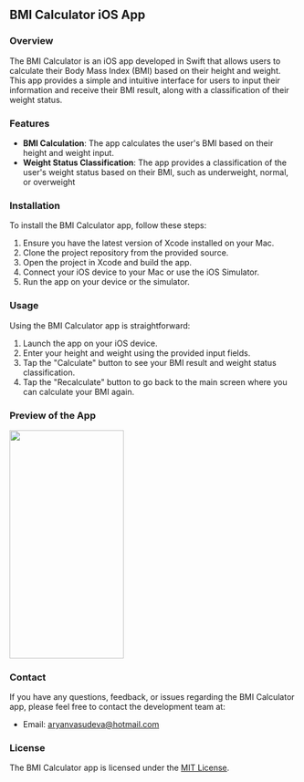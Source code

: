 ## BMI Calculator iOS App

### Overview
The BMI Calculator is an iOS app developed in Swift that allows users to calculate their Body Mass Index (BMI) based on their height and weight. This app provides a simple and intuitive interface for users to input their information and receive their BMI result, along with a classification of their weight status.

### Features
- **BMI Calculation**: The app calculates the user's BMI based on their height and weight input.
- **Weight Status Classification**: The app provides a classification of the user's weight status based on their BMI, such as underweight, normal, or overweight


### Installation
To install the BMI Calculator app, follow these steps:

1. Ensure you have the latest version of Xcode installed on your Mac.
2. Clone the project repository from the provided source.
3. Open the project in Xcode and build the app.
4. Connect your iOS device to your Mac or use the iOS Simulator.
5. Run the app on your device or the simulator.

### Usage
Using the BMI Calculator app is straightforward:

1. Launch the app on your iOS device.
2. Enter your height and weight using the provided input fields.
3. Tap the "Calculate" button to see your BMI result and weight status classification.
4. Tap the "Recalculate" button to go back to the main screen where you can calculate your BMI again.

### Preview of the App

<img src="https://github.com/user-attachments/assets/327f9b70-f918-43b9-823d-181e5696415f" width="200" height="400" />




### Contact
If you have any questions, feedback, or issues regarding the BMI Calculator app, please feel free to contact the development team at:

- Email: aryanvasudeva@hotmail.com


### License
The BMI Calculator app is licensed under the [MIT License](LICENSE).
